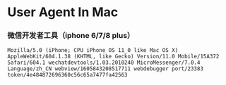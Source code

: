 # User Agent In Mac
### 微信开发者工具（iphone 6/7/8 plus）
`Mozilla/5.0 (iPhone; CPU iPhone OS 11_0 like Mac OS X) AppleWebKit/604.1.38 (KHTML, like Gecko) Version/11.0 Mobile/15A372 Safari/604.1 wechatdevtools/1.03.2010240 MicroMessenger/7.0.4 Language/zh_CN webview/1605843208517711 webdebugger port/23383 token/4e484872696360c56c65a7477fa42563`
